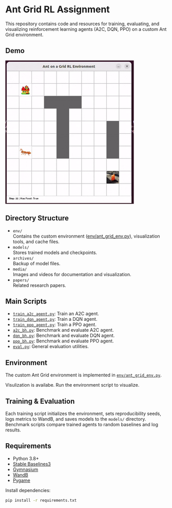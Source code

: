 # Ant Grid RL Assignment

This repository contains code and resources for training, evaluating, and visualizing reinforcement learning agents (A2C, DQN, PPO) on a custom Ant Grid environment.

## Demo

![Demo](media/antgrid.gif)


## Directory Structure

- `env/`  
  Contains the custom environment ([env/ant_grid_env.py](env/ant_grid_env.py)), visualization tools, and cache files.
- `models/`  
  Stores trained models and checkpoints.
- `archives/`  
  Backup of model files.
- `media/`  
  Images and videos for documentation and visualization.
- `papers/`  
  Related research papers.

## Main Scripts

- [`train_a2c_agent.py`](train_a2c_agent.py): Train an A2C agent.
- [`train_dqn_agent.py`](train_dqn_agent.py): Train a DQN agent.
- [`train_ppo_agent.py`](train_ppo_agent.py): Train a PPO agent.
- [`a2c_bh.py`](a2c_bh.py): Benchmark and evaluate A2C agent.
- [`dqn_bh.py`](dqn_bh.py): Benchmark and evaluate DQN agent.
- [`ppo_bh.py`](ppo_bh.py): Benchmark and evaluate PPO agent.
- [`eval.py`](eval.py): General evaluation utilities.

## Environment

The custom Ant Grid environment is implemented in [`env/ant_grid_env.py`](env/ant_grid_env.py).  

Visulization is availabe. Run the environment script to visualize.

## Training & Evaluation

Each training script initializes the environment, sets reproducibility seeds, logs metrics to WandB, and saves models to the `models/` directory.  
Benchmark scripts compare trained agents to random baselines and log results.

## Requirements

- Python 3.8+
- [Stable Baselines3](https://github.com/DLR-RM/stable-baselines3)
- [Gymnasium](https://github.com/Farama-Foundation/Gymnasium)
- [WandB](https://wandb.ai/)
- [Pygame](https://www.pygame.org/)

Install dependencies:
```sh
pip install -r requirements.txt